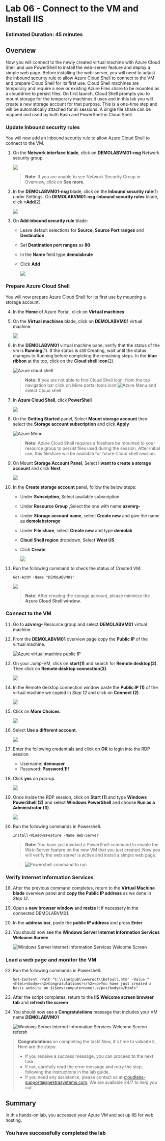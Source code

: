 ﻿# Lab 06 - Connect to the VM and Install IIS

### Estimated Duration: 45 minutes

## Overview

Now you will connect to the newly created virtual machine with Azure Cloud Shell and use PowerShell to install the web-server feature and deploy a simple web page. Before installing the web-server, you will need to adjust the inbound security rule to allow Azure Cloud Shell to connect to the VM and prepare Cloud Shell for its first use. Cloud Shell machines are temporary and require a new or existing Azure Files share to be mounted as a clouddrive to persist files. On first launch, Cloud Shell prompts you to mount storage for the temporary machines it uses and in this lab you will create a new storage account for that purpose. This is a one-time step and will be automatically attached for all sessions. A single file share can be mapped and used by both Bash and PowerShell in Cloud Shell. 

### Update Inbound security rules

You will now add an Inbound security rule to allow Azure Cloud Shell to connect to the VM.

 1. On the **Network interface blade**, click on **DEMOLABVM01-nsg** Network security group.
 
    ![](../instructions/images/lab5-image1.png)
    
    >**Note**: If you are unable to see Network Security Group in Overview, click on **See more**.
 
 2. In the **DEMOLABVM01-nsg** blade, click on the **Inbound security rule**(1) under Settings. On **DEMOLABVM01-nsg-Inbound security rules** blade, click **+Add**(2).

    ![](../instructions/images/lab5-image2.png)
 
 3. On **Add inbound security rule** blade:
  
     - Leave default selections for **Source, Source Port ranges** and **Destination**
 
     - Set **Destination port ranges** as **80**
 
     - In the **Name** field type <copy>**demolabrule**</copy>
 
     - Click **Add**

       ![](../instructions/images/lab5-image3.png)

### Prepare Azure Cloud Shell

You will now prepare Azure Cloud Shell for its first use by mounting a storage account.

 4. In the **Home** of Azure Portal, click on **Virtual machines**
 
 5. On the **Virtual machines** blade, click on **DEMOLABVM01** virtual machine.

     ![](../instructions/images/lab5-image4.png)
 
 6. In the **DEMOLABVM01** virtual machine pane, verify that the status of the vm is **Running**(1). If the status is still Creating, wait until the status changes to Running before completing the remaining steps.  In the **blue ribbon** at the top, click on the **Cloud shell icon**(2).

    ![Azure cloud shell](images/VMC-E6-S6.png)

    > **Note:** If you are not able to find Cloud Shell icon, from the top navigation bar click on More portal tools icon ![Azure Menu](images/moreportaltool.png) and select Cloud shell

7. In **Azure Cloud Shell**, click **PowerShell**

   ![](../instructions/images/powershell.png)

8. On the **Getting Started** panel, Select **Mount storage account** then select the **Storage account subscription** and click **Apply**

    ![Azure Menu](images/gettingstarted.png)

    > **Note:** Azure Cloud Shell requires a fileshare be mounted to your resource group to persist files used during the session. After initial use, this fileshare will be available for future Cloud shell session.

9. On Mount **Storage Account Panel**, Select **I want to create a storage account** and click **Next**

     ![](../instructions/images/mount.png)

10. In the **Create storage account** panel, follow the below steps:
   
    - Under **Subsciption**, Select available subscription
   
    - Under **Resource Group** ,Select the one with name **azvmrg-** 
    
    - Under **Storage account name**, select **Create new** and give the name as **demolabstorage<inject key="Deployment ID" enableCopy="false"/>**

    - Under **File share**, select **Create new** and type <copy>**demolab**</copy>
    
    - **Cloud Shell region** dropdown, Select **West US**
      
    - Click **Create** 

      ![](../instructions/images/create.png)

1. Run the following command to check the status of Created VM.

    ```
    Get-AzVM -Name "DEMOLABVM01"
    ```

     ![](../instructions/images/avm--6.png)    

      >**Note**: After creating the storage account, please minimize the **Azure Cloud Shell window**.

### Connect to the VM

11. Go to **azvmrg-<inject key="Deployment ID" enableCopy="false"/>** Resource group and select **DEMOLABVM01** virtual machine.

12. From the **DEMOLABVM01** overview page copy the **Public IP** of the virtual machine.

    ![Azure virtual machine public IP](images/VMC-E6-S11.png)

13. On your Jump-VM, click on **start(1)** and search for **Remote desktop(2)**. Then click on **Remote desktop connection(3)**.

     ![](../instructions/images/lab5-image6.png)

14. In the Remote desktop connection window paste the **Public IP (1)** of the virtual machine we copied in *Step 12* and click on **Connect (2)**.

     ![](../instructions/images/lab5-image7.png)

15. Click on **More Choices**.

     ![](../instructions/images/avm-2.png)

16. Select **Use a different account**.

     ![](../instructions/images/avm-3.png)

17. Enter the following credentials and click on **OK** to login into the RDP session.

    - Username: **demouser**
    - Password: **Password.1!!**

18. Click **yes** on pop-up.   

     ![](../instructions/images/avm-5.png)

19. Once inside the RDP session, click on **Start (1)** and type **Windows PowerShell (2)** and select **Windows PowerShell** and choose **Run as a Administrator (3)**.

    ![](../instructions/images/lab5-image8.png)

20. Run the following commands in Powershell.

     ```
     Install-WindowsFeature -Name Web-Server
     
     ```

     > **Note:** You have just invoked a PowerShell command to enable the Web-Server feature on the new VM that you just created. Now you will verify the web server is active and install a simple web page.
    
     > ![Powershell command to run](images/powershell-command-install.png)

### Verify Internet Information Services

18. After the previous command completes, return to the **Virtual Machine blade** overview panel and **copy the Public IP address** as we done in *Step 12*.

19. Open a **new browser window** and **resize** it if necessary in the connected DEMOLABVM01.

20. In the **address bar**, paste the **public IP address** and press **Enter**

21. You should now see the **Windows Server Internet Information Services Welcome Screen**

    ![Windows Server Internet Information Services Welcome Screen](images/IIS-windows-server.png)

### Load a web page and monitor the VM

22. Run the following commands in Powershell.

     ```
     Set-Content -Path "C:\\inetpub\\wwwroot\\Default.htm" -Value "<html><body><h2>Congratulations!</h2><p>You have just created a basic website on $($env:computername).</p></body></html>"
     ```

23. After the script completes, return to the **IIS Welcome screen browser tab** and **refresh the screen**

24. You should now see a **Congratulations** message that includes your VM name **DEMOLABVM01**

    ![Windows Server Internet Information Services Welcome Screen refersh](images/windows-server-cong.png)

<validation step="ac29a4b2-b781-47ed-b706-536023ac7b14" />

> **Congratulations** on completing the task! Now, it's time to validate it. Here are the steps:
> - If you receive a success message, you can proceed to the next task.
> - If not, carefully read the error message and retry the step, following the instructions in the lab guide. 
> - If you need any assistance, please contact us at cloudlabs-support@spektrasystems.com. We are available 24/7 to help you out.
    

## Summary

In this hands-on lab, you accessed your Azure VM and set up IIS for web hosting.

### You have successfully completed the lab
